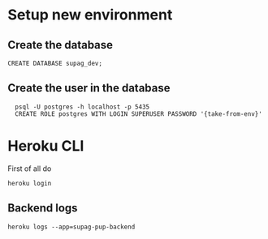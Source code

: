 # Setup new environment

## Create the database

```
CREATE DATABASE supag_dev;
```

## Create the user in the database

```
  psql -U postgres -h localhost -p 5435
  CREATE ROLE postgres WITH LOGIN SUPERUSER PASSWORD '{take-from-env}'
```

# Heroku CLI

First of all do

`heroku login`

## Backend logs

`heroku logs --app=supag-pup-backend`